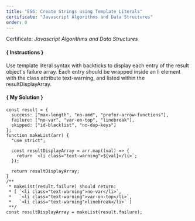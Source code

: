 ```yaml
---
title: "ES6: Create Strings using Template Literals"
certificate: "Javascript Algorithms and Data Structures"
order: 0
---
```

Certificate: *Javascript Algorithms and Data Structures*

#### { Instructions }
Use template literal syntax with backticks to display each entry of the result object's failure array. Each entry should be wrapped inside an li element with the class attribute text-warning, and listed within the resultDisplayArray.

#### { My Solution }
```
const result = {
  success: ["max-length", "no-amd", "prefer-arrow-functions"],
  failure: ["no-var", "var-on-top", "linebreak"],
  skipped: ["id-blacklist", "no-dup-keys"]
};
function makeList(arr) {
  "use strict";

  const resultDisplayArray = arr.map((val) => {
    return `<li class="text-warning">${val}</li>`;
  });

  return resultDisplayArray;
}
/**
 * makeList(result.failure) should return:
 * [ `<li class="text-warning">no-var</li>`,
 *   `<li class="text-warning">var-on-top</li>`, 
 *   `<li class="text-warning">linebreak</li>` ]
 **/
const resultDisplayArray = makeList(result.failure);
```